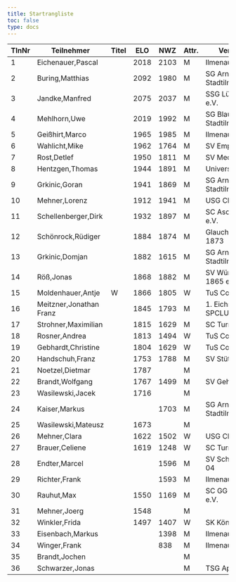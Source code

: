 ```yaml
---
title: Startrangliste
toc: false
type: docs
---
```


| TlnNr | Teilnehmer           | Titel | ELO  | NWZ  | Attr. | Verein/Ort                | Land | Geburt | FideKenn. | PKZ      |
|-------|----------------------|-------|------|------|-------|---------------------------|------|--------|-----------|----------|
| 1     | Eichenauer,Pascal     |       | 2018 | 2103 | M     | Ilmenauer SV              | GER  | 1999   | 12991848  | 10276112 |
| 2     | Buring,Matthias       |       | 2092 | 1980 | M     | SG Arnstadt-Stadtilm      | GER  | 1981   | 4675134   | 10028474 |
| 3     | Jandke,Manfred        |       | 2075 | 2037 | M     | SSG Lübbenau e.V.         | GER  | 1953   | 4642074   | 10094165 |
| 4     | Mehlhorn,Uwe          |       | 2019 | 1992 | M     | SG Blau-Weiß Stadtilm     | GER  | 1961   | 4619552   | 10139500 |
| 5     | Geißhirt,Marco        |       | 1965 | 1985 | M     | Ilmenauer SV              | GER  | 1990   | 4610563   | 10059257 |
| 6     | Wahlicht,Mike         |       | 1962 | 1764 | M     | SV Empor Erfurt           | GER  | 1964   | 24677434  | 10233550 |
| 7     | Rost,Detlef           |       | 1950 | 1811 | M     | SV Medizin Erfurt         | GER  | 1962   | 4633156   | 10180917 |
| 8     | Hentzgen,Thomas       |       | 1944 | 1891 | M     | UniversitätsSPVER         | GER  | 1975   | 4652347   | 10080877 |
| 9     | Grkinic,Goran         |       | 1941 | 1869 | M     | SG Arnstadt-Stadtilm      | CRO  | 1964   | 14509121  | 10657157 |
| 10    | Mehner,Lorenz         |       | 1912 | 1941 | M     | USG Chemnitz              | GER  | 2008   | 16293096  | 10701073 |
| 11    | Schellenberger,Dirk   |       | 1932 | 1897 | M     | SC Aschaffenburg e.V.     | GER  | 1967   | 16284097  | 10188155 |
| 12    | Schönrock,Rüdiger     |       | 1884 | 1874 | M     | Glauchauer SC 1873        | GER  | 1962   | 4690940   | 10197367 |
| 13    | Grkinic,Domjan        |       | 1882 | 1615 | M     | SG Arnstadt-Stadtilm      | GER  | 2001   | 356284874 | 10717889 |
| 14    | Röß,Jonas             |       | 1868 | 1882 | M     | SV Würzburg von 1865 e.V. | GER  | 2000   | 16288254  | 10713938 |
| 15    | Moldenhauer,Antje     | W     | 1866 | 1805 | W     | TuS Coswig 1920           | GER  | 1971   | 12984884  | 10145860 |
| 16    | Meitzner,Jonathan Franz|       | 1845 | 1793 | M     | 1. Eichsfelder SPCLUB - Abt.| GER | 2014  | 34616110  | 10768635 |
| 17    | Strohner,Maximilian   |       | 1815 | 1629 | M     | SC Turm Erfurt            | GER  | 1993   | 34660607  | 10218260 |
| 18    | Rosner,Andrea         |       | 1813 | 1494 | W     | TuS Coswig 1920           | GER  | 1971   | 12984914  | 10180717 |
| 19    | Gebhardt,Christine    |       | 1804 | 1629 | W     | TuS Coswig 1920           | GER  | 1968   | 16205790  | 10058480 |
| 20    | Handschuh,Franz       |       | 1753 | 1788 | M     | SV Stützerbach            | GER  | 1948   | 34602615  | 10073513 |
| 21    | Noetzel,Dietmar       |       | 1787 |      | M     |                           | GER  | 1956   | 24643467  |          |
| 22    | Brandt,Wolfgang       |       | 1767 | 1499 | M     | SV Gehren 1911            | GER  | 1960   | 16202465  | 10257345 |
| 23    | Wasilewski,Jacek      |       | 1716 |      | M     |                           | POL  | 1981   | 41802756  |          |
| 24    | Kaiser,Markus         |       |      | 1703 | M     | SG Arnstadt-Stadtilm      | GER  | 2009   | 34699694  | 10771939 |
| 25    | Wasilewski,Mateusz    |       | 1673 |      | M     |                           | POL  | 2013   | 21092290  |          |
| 26    | Mehner,Clara          |       | 1622 | 1502 | W     | USG Chemnitz              | GER  | 2011   | 34612165  | 10721535 |
| 27    | Brauer,Celiene        |       | 1619 | 1248 | W     | SC Turm Erfurt            | GER  | 2009   | 34663622  | 10724741 |
| 28    | Endter,Marcel         |       |      | 1596 | M     | SV Schmalkalden 04        | GER  | 2000   | 34693980  | 10827525 |
| 29    | Richter,Frank         |       |      | 1593 | M     | Ilmenauer SV              | GER  | 1969   | 16279727  | 10175929 |
| 30    | Rauhut,Max            |       | 1550 | 1169 | M     | SC GG Potsdam e.V.        | GER  | 2013   | 16292545  | 10741177 |
| 31    | Mehner,Joerg          |       | 1548 |      | M     |                           | GER  | 1973   | 34613331  |          |
| 32    | Winkler,Frida         |       | 1497 | 1407 | W     | SK König Plauen           | GER  | 2012   | 34622322  | 10696879 |
| 33    | Eisenbach,Markus      |       |      | 1398 | M     | Ilmenauer SV              | GER  | 1984   | 34663630  | 10043553 |
| 34    | Winger,Frank          |       |      | 838  | M     | Ilmenauer SV              | GER  | 1964   | 16233069  | 10651767 |
| 35    | Brandt,Jochen         |       |      |      | M     |                           | GER  | 1959   | 12944840  |          |
| 36    | Schwarzer,Jonas       |       |      |      | M     | TSG Apolda                | GER  | 2006   | 34686223  | 10829349 |
